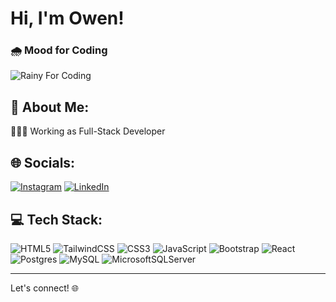 # Hi, I'm Owen!

### 🌧️ Mood for Coding
![Rainy For Coding](https://github.com/owennemo/owennemo/blob/main/Images/cinemagraph_rainy_days_by_lemmino.gif)

## 💫 About Me:
👨🏻‍💻 Working as Full-Stack Developer

## 🌐 Socials:
[![Instagram](https://img.shields.io/badge/Instagram-%23E4405F.svg?logo=Instagram&logoColor=white)](https://instagram.com/youmingwen) [![LinkedIn](https://img.shields.io/badge/LinkedIn-%230077B5.svg?logo=linkedin&logoColor=white)](https://linkedin.com/in/owen-djoenaedi-b180091b9) 

## 💻 Tech Stack:
![HTML5](https://img.shields.io/badge/html5-%23E34F26.svg?style=for-the-badge&logo=html5&logoColor=white) ![TailwindCSS](https://img.shields.io/badge/tailwindcss-%2338B2AC.svg?style=for-the-badge&logo=tailwind-css&logoColor=white) ![CSS3](https://img.shields.io/badge/css3-%231572B6.svg?style=for-the-badge&logo=css3&logoColor=white) ![JavaScript](https://img.shields.io/badge/javascript-%23323330.svg?style=for-the-badge&logo=javascript&logoColor=%23F7DF1E) ![Bootstrap](https://img.shields.io/badge/bootstrap-%238511FA.svg?style=for-the-badge&logo=bootstrap&logoColor=white) ![React](https://img.shields.io/badge/react-%2320232a.svg?style=for-the-badge&logo=react&logoColor=%2361DAFB) ![Postgres](https://img.shields.io/badge/postgres-%23316192.svg?style=for-the-badge&logo=postgresql&logoColor=white) ![MySQL](https://img.shields.io/badge/mysql-4479A1.svg?style=for-the-badge&logo=mysql&logoColor=white) ![MicrosoftSQLServer](https://img.shields.io/badge/Microsoft%20SQL%20Server-CC2927?style=for-the-badge&logo=microsoft%20sql%20server&logoColor=white)

<!-- # 📊 GitHub Stats:
![](https://github-readme-stats.vercel.app/api?username=owennemo&theme=dark&hide_border=false&include_all_commits=false&count_private=false)<br/>
![](https://github-readme-streak-stats.herokuapp.com/?user=owennemo&theme=dark&hide_border=false)<br/>
![](https://github-readme-stats.vercel.app/api/top-langs/?username=owennemo&theme=dark&hide_border=false&include_all_commits=false&count_private=false&layout=compact) -->

<!-- Proudly created with GPRM ( https://gprm.itsvg.in ) -->

---

Let's connect! 🌐

